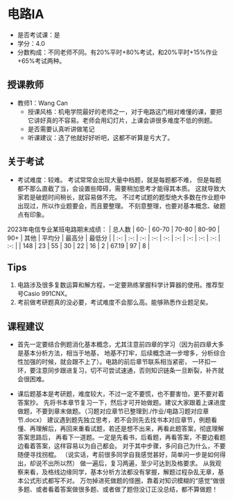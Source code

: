 # 电路IA
- 是否考试课：是
- 学分：4.0
- 分数构成：不同老师不同。有20%平时+80%考试，和20%平时+15%作业+65%考试两种。

## 授课教师
- 教师1：Wang Can
  - 授课风格：机电学院最好的老师之一，对于电路这门相对难懂的课，要把它讲好真的不容易。老师会用幻灯片，上课会讲很多难度不低的例题。
  - 是否需要认真听讲做笔记
  - 听课建议：选了他就好好听吧，这都不听算是亏大了。

## 关于考试
- 考试难度：较难。
考试常常会出现大量中档题，就是每题都不难，
但是每题都不那么直截了当，会设置些障碍，需要稍加思考才能得其本质。
这就导致大家若是破题时间稍长，就容易做不完。
不过考试题的题型绝大多数在作业题中出现过，所以作业题要会，而且要整理。
不刻意整理，也要对基本概念、破题点有印象。

2023年电信专业某班电路期末成绩：
| 总人数 | 60- | 60-70 | 70-80 | 80-90 | 90+ | 其他 | 平均分 | 最高分 | 最低分 |
| :-: | :-: | :-: | :-: | :-: | :-: | :-: | :-: | :-: | :-: |
| 148 | 23 | 55 | 30 | 22 | 16 | 2 | 67.19 | 97 | 8 |

## Tips
1. 电路涉及很多复数运算和解方程，一定要熟练掌握科学计算器的使用。推荐型号Casio 991CNX。
2. 考前做考研题真的没必要，考试难度不会那么高。能够熟悉作业题足矣。

## 课程建议
- 首先一定要结合例题消化基本概念，尤其注意前四章的学习（因为前四章大多是基本分析方法，相当于地基，
地基不打牢，后续概念进一步增多，分析综合性加强的时候，就会跟不上了）。电路的前后章节联系相当紧密，
一环扣一环，要注意同步跟进复习，切不可尝试速通，否则知识链条一旦断裂，补齐就会很困难。

- 课后题基本是考研题，难度较大，不过一定不要慌，也不要害怕，更不要对着答案抄。
先将书本章节复习一下，然后才可开始做题。建议大家跟着上课进度做题，不要到章末做题。（习题对应章节已整理到./作业/电路习题对应章节.docx）
建议遇到题先独立思考，若不会则先去找书本对应章节，例题看懂、再理解后，再回来重看试题，若还是想不出来，再看此题答案，彻底理解答案思路后，
再看下一道题。一定是先看书，后看题，再看答案，不要边看题边看着答案，这样容易以为自己都会。
对于其中步骤，多问自己为什么，不要随便寻找拐棍。
（说实话，考前很多同学自我感觉甚好，简单问一步是如何得出，却说不出所以然）
做一遍后，复习两遍，至少可达到及格要求。
从我观察来看，及格线边缘同学，基本分析方法都没有掌握，解题过程杂乱无章，基本公式形式都写不对。
万勿掉进死做题的怪圈，靠着对知识模糊的“感觉”做很多题、或者看着答案做很多题、或者做了题但没订正没总结，都不算做题！
